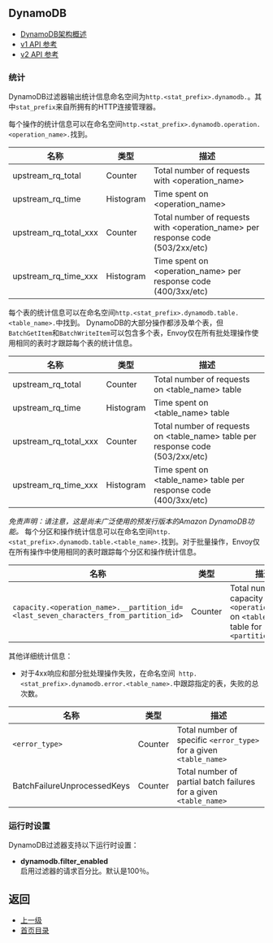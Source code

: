 ## DynamoDB
- [DynamoDB架构概述](../../Introduction/Architectureoverview/DynamoDB.md)
- [v1 API 参考](../../v1APIreference/HTTPfilters/DynamoDB.md)
- [v2 API 参考](../../v2APIreference/Filters/Networkfilters/HTTPconnectionmanager.md)

### 统计

DynamoDB过滤器输出统计信息命名空间为`http.<stat_prefix>.dynamodb.`。其中`stat_prefix`来自所拥有的HTTP连接管理器。

每个操作的统计信息可以在命名空间`http.<stat_prefix>.dynamodb.operation.<operation_name>.`找到。

|	名称	|	类型	|	描述	|
|	 -------------	|	 -------------	|	 -------------	|
|	upstream_rq_total	|	Counter	|	Total number of requests with <operation_name>	|
|	upstream_rq_time	|	Histogram	|	Time spent on <operation_name>	|
|	upstream_rq_total_xxx	|	Counter	|	Total number of requests with <operation_name> per response code (503/2xx/etc)	|
|	upstream_rq_time_xxx	|	Histogram	|	Time spent on <operation_name> per response code (400/3xx/etc)	|


每个表的统计信息可以在命名空间`http.<stat_prefix>.dynamodb.table.<table_name>.`中找到。 DynamoDB的大部分操作都涉及单个表，但`BatchGetItem`和`BatchWriteItem`可以包含多个表，Envoy仅在所有批处理操作使用相同的表时才跟踪每个表的统计信息。

|	名称	|	类型	|	描述	|
|	 -------------	|	 -------------	|	 -------------	|
|	upstream_rq_total	|	Counter	|	Total number of requests on <table_name> table	|
|	upstream_rq_time	|	Histogram	|	Time spent on <table_name> table	|
|	upstream_rq_total_xxx	|	Counter	|	Total number of requests on <table_name> table per response code (503/2xx/etc)	|
|	upstream_rq_time_xxx	|	Histogram	|	Time spent on <table_name> table per response code (400/3xx/etc)	|

*免责声明：请注意，这是尚未广泛使用的预发行版本的Amazon DynamoDB功能。*
每个分区和操作统计信息可以在命名空间`http.<stat_prefix>.dynamodb.table.<table_name>.`找到。对于批量操作，Envoy仅在所有操作中使用相同的表时跟踪每个分区和操作统计信息。

|	名称	|	类型	|	描述	|
|	 -------------	|	 -------------	|	 -------------	|
|	`capacity.<operation_name>.__partition_id=<last_seven_characters_from_partition_id>`	|	Counter	|	Total number of capacity for `<operation_name>` on `<table_name>` table for a given `<partition_id>`	|

其他详细统计信息：

- 对于4xx响应和部分批处理操作失败，在命名空间` http.<stat_prefix>.dynamodb.error.<table_name>.`中跟踪指定的表，失败的总次数。

|	名称	|	类型	|	描述	|
|	 -------------	|	 -------------	|	 -------------	|
|	`<error_type>`	|	Counter	|	Total number of specific `<error_type>` for a given `<table_name>`	|
|	BatchFailureUnprocessedKeys	|	Counter	|	Total number of partial batch failures for a given `<table_name>`	|

### 运行时设置
DynamoDB过滤器支持以下运行时设置：

- **dynamodb.filter_enabled**</br>
启用过滤器的请求百分比。默认是100％。

## 返回
- [上一级](../HTTPfilters.md)
- [首页目录](../../README.md)
